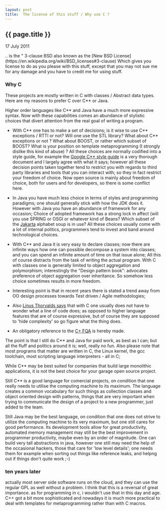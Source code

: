 ```yaml
---
layout: post
title:  The license of this stuff / Why use C ?
---
```


{{ page.title }}
----------------

<p class="publish_date">
17 July 2011

</p>
.. is the " 3-clause BSD also known as the [New BSD License](https://en.wikipedia.org/wiki/BSD_licenses#3-clause)
Which gives you license to do as you please with this stuff, except that you may not sue me for any damage and you have to credit me for using stuff.

### Why C

These projects are mostly written in C with classes / Abstract data types. Here are my reasons to prefer C over C** or Java.

Higher order languages like C** and Java have a much more expressive syntax. Now with these capabilities comes an abundance of stylistic choices that divert attention from the real goal of writing a program.

-   With C** one has to make a set of decisions; is it wise to use C** exceptions / RTTI or not? Will one use the STL library? What about C** exceptions or not ? What about BOOST, or rather which subset of BOOST? What is your position on template metaprogramming (I strongly dislike this kind of abuse) ? All these choices are normally codified into a style guide, for example the [Google C** style guide](http://google-styleguide.googlecode.com/svn/trunk/cppguide.xml) is a very thorough document and I largely agree with what it says; however all these decision points taken together tend to restrict you with regards to third party libraries and tools that you can interact with; so they in fact restrict your freedom of choice. Now open source is mainly about freedom of choice, both for users and for developers, so there is some conflict here.

<!-- -->

-   In Java you have much less choice in terms of styles and programming paradigms; one should generally stick with how the JDK does it. However with Java you have an abundance of framework for any occasion; Choice of adopted framework has a strong lock in affect (will you use SPRING or OSGI or whatever kind of Beans? Which subset of the [Jakarta](http://jakarta.apache.org/) alphabet soup is in use? All these choices usually come with a lot of internal politics, programmers tend to invest and band around technological choices.

<!-- -->

-   With C** and Java it is very easy to declare classes; now there are infinite ways how one can possible decompose a system into classes; and you can spend an infinite amount of time on that issue alone; All this of course distracts from the task of writing the actual program. With C with classes one is generally limited to object aggregation and polymorphism; interestingly the "Design pattern book": advocates preference of object aggregation over inheritance. So somehow less choice sometimes results in more freedom.

<!-- -->

-   Interesting point is that in recent years there is stated a trend away from OO design processes towards Test driven / Agile methodologies;

<!-- -->

-   Also [Linus Thorvalds says](http://www.realworldtech.com/forums/index.cfm?action=detail&id=110618&threadid=110549&roomid=2) that with C one usually does not have to wonder what a line of code does; as opposed to higher language features that are of course expressive, but of course they are supposed to 'hide complexity' so go figure what the thing does.

<!-- -->

-   An obligatory reference to the [C+ FQA](http://yosefk.com/c++fqa/) is hereby made.

The point is that I still do C** and Java for paid work, as best as I can; but all the fluff and politics around it is; well, really no fun. Also please note that most programs that matter are written in C, the Linux kernel, the gcc toolchain, most scripting language interpreters - all in C;

While C** may be best suited for companies that build large monolithic applications, it is not the best choice for your garage open source project.

Still C** is a good language for comercial projects, on condition that one really needs to utilise the computing machine to its maximum. The language creates a common vocabulary for such things as collection classes and object oriented design with patterns, things that are very important when trying to communicate the design of a project to a new programmer, just added to the team.

Still Java may be the best language, on condition that one does not strive to utilize the computing machine to its very maximum, but one still cares for good performance. Its development tools allow for great productivity, automated memory management may still be the best improvement in programmer productivity, maybe even by an order of magnitude. One can build very tall abstractions in java, however one still may need the help of the occasional hackers, those that care for 'low level details'; one needs them for example when sorting out things like reference leaks, and helpng out if things don't quite work ;-)

### ten years later

actually most server side software runs on the cloud, and they can use the regular GPL as well without a problem. I think that this is a reversal of great importance.
as for programming in c, i wouldn't use that in this day and age. C++ got a bit more sophisticated and nowadays it is much more practical to deal with templates for metaprogramming rather than with C macros.  
